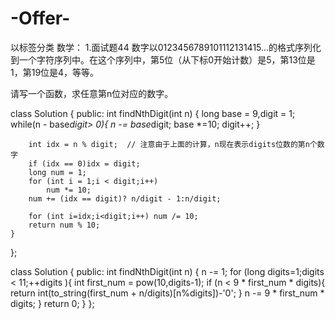 # -Offer-
以标签分类
数学：
1.面试题44
数字以0123456789101112131415…的格式序列化到一个字符序列中。在这个序列中，第5位（从下标0开始计数）是5，第13位是1，第19位是4，等等。

请写一个函数，求任意第n位对应的数字。

class Solution {
public:
    int findNthDigit(int n) {
        long base = 9,digit = 1;
        while(n - base*digit> 0){
            n -= base*digit;
            base *=10;
            digit++;
        }

        int idx = n % digit;  // 注意由于上面的计算，n现在表示digits位数的第n个数字
        if (idx == 0)idx = digit;
        long num = 1;
        for (int i = 1;i < digit;i++)
            num *= 10;
        num += (idx == digit)? n/digit - 1:n/digit;

        for (int i=idx;i<digit;i++) num /= 10;
        return num % 10;
    }
};

class Solution {
public:
    int findNthDigit(int n) {
        n -= 1;
        for (long digits=1;digits < 11;++digits ){
            int first_num = pow(10,digits-1);
            if (n < 9 * first_num * digits){
                return int(to_string(first_num + n/digits)[n%digits])-'0';
            }
            n -= 9 * first_num * digits;
        }
        return 0;
    }
};
